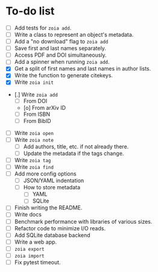 # To-do list

* [ ] Add tests for `zoia add`.
* [ ] Write a class to represent an object's metadata.
* [ ] Add a "no download" flag to `zoia add`
* [ ] Save first and last names separately.
* [ ] Access PDF and DOI simultaneously.
* [ ] Add a spinner when running `zoia add`.
* [X] Get a split of first names and last names in author lists.
* [X] Write the function to generate citekeys.
* [X] Write `zoia init`
* [.] Write `zoia add`
    * [ ] From DOI
    * [o] From arXiv ID
    * [ ] From ISBN
    * [ ] From BibID
* [ ] Write `zoia open`
* [ ] Write `zoia note`
    * [ ] Add authors, title, etc. if not already there.
    * [ ] Update the metadata if the tags change.
* [ ] Write `zoia tag`
* [ ] Write `zoia find`
* [ ] Add more config options
    * [ ] JSON/YAML indentation
    * [ ] How to store metadata
        * [ ] YAML
        * [ ] SQLite
* [ ] Finish writing the README.
* [ ] Write docs
* [ ] Benchmark performance with libraries of various sizes.
* [ ] Refactor code to minimize I/O reads.
* [ ] Add SQLite database backend
* [ ] Write a web app.
* [ ] `zoia export`
* [ ] `zoia import`
* [ ] Fix pytest timeout.
